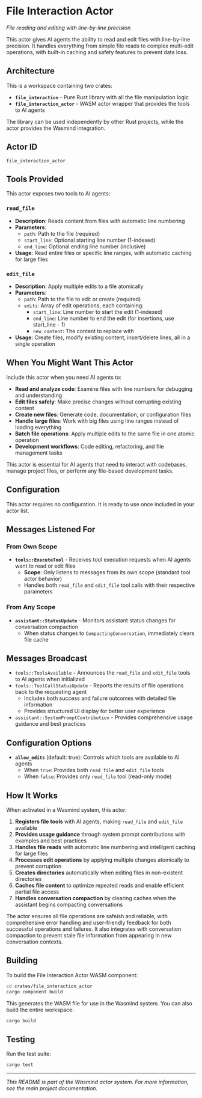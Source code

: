 # File Interaction Actor

*File reading and editing with line-by-line precision*

This actor gives AI agents the ability to read and edit files with line-by-line precision. It handles everything from simple file reads to complex multi-edit operations, with built-in caching and safety features to prevent data loss.

## Architecture

This is a workspace containing two crates:
- **`file_interaction`** - Pure Rust library with all the file manipulation logic
- **`file_interaction_actor`** - WASM actor wrapper that provides the tools to AI agents

The library can be used independently by other Rust projects, while the actor provides the Wasmind integration.

## Actor ID
`file_interaction_actor`

## Tools Provided

This actor exposes two tools to AI agents:

### `read_file`
- **Description**: Reads content from files with automatic line numbering
- **Parameters**:
  - `path`: Path to the file (required) 
  - `start_line`: Optional starting line number (1-indexed)
  - `end_line`: Optional ending line number (inclusive)
- **Usage**: Read entire files or specific line ranges, with automatic caching for large files

### `edit_file`
- **Description**: Apply multiple edits to a file atomically
- **Parameters**:
  - `path`: Path to the file to edit or create (required)
  - `edits`: Array of edit operations, each containing:
    - `start_line`: Line number to start the edit (1-indexed)
    - `end_line`: Line number to end the edit (for insertions, use start_line - 1)
    - `new_content`: The content to replace with
- **Usage**: Create files, modify existing content, insert/delete lines, all in a single operation

## When You Might Want This Actor

Include this actor when you need AI agents to:

- **Read and analyze code**: Examine files with line numbers for debugging and understanding
- **Edit files safely**: Make precise changes without corrupting existing content  
- **Create new files**: Generate code, documentation, or configuration files
- **Handle large files**: Work with big files using line ranges instead of loading everything
- **Batch file operations**: Apply multiple edits to the same file in one atomic operation
- **Development workflows**: Code editing, refactoring, and file management tasks

This actor is essential for AI agents that need to interact with codebases, manage project files, or perform any file-based development tasks.

## Configuration

This actor requires no configuration. It is ready to use once included in your actor list.

## Messages Listened For

### From Own Scope

- **`tools::ExecuteTool`** - Receives tool execution requests when AI agents want to read or edit files
  - **Scope**: Only listens to messages from its own scope (standard tool actor behavior)
  - Handles both `read_file` and `edit_file` tool calls with their respective parameters

### From Any Scope

- **`assistant::StatusUpdate`** - Monitors assistant status changes for conversation compaction
  - When status changes to `CompactingConversation`, immediately clears file cache

## Messages Broadcast

- `tools::ToolsAvailable` - Announces the `read_file` and `edit_file` tools to AI agents when initialized
- `tools::ToolCallStatusUpdate` - Reports the results of file operations back to the requesting agent
  - Includes both success and failure outcomes with detailed file information
  - Provides structured UI display for better user experience
- `assistant::SystemPromptContribution` - Provides comprehensive usage guidance and best practices

## Configuration Options

- **`allow_edits`** (default: true): Controls which tools are available to AI agents
  - When `true`: Provides both `read_file` and `edit_file` tools
  - When `false`: Provides only `read_file` tool (read-only mode)

## How It Works

When activated in a Wasmind system, this actor:

1. **Registers file tools** with AI agents, making `read_file` and `edit_file` available
2. **Provides usage guidance** through system prompt contributions with examples and best practices
3. **Handles file reads** with automatic line numbering and intelligent caching for large files
4. **Processes edit operations** by applying multiple changes atomically to prevent corruption
6. **Creates directories** automatically when editing files in non-existent directories
7. **Caches file content** to optimize repeated reads and enable efficient partial file access
8. **Handles conversation compaction** by clearing caches when the assistant begins compacting conversations

The actor ensures all file operations are safeish and reliable, with comprehensive error handling and user-friendly feedback for both successful operations and failures. It also integrates with conversation compaction to prevent stale file information from appearing in new conversation contexts.

## Building

To build the File Interaction Actor WASM component:

```bash
cd crates/file_interaction_actor
cargo component build
```

This generates the WASM file for use in the Wasmind system. You can also build the entire workspace:

```bash
cargo build
```

## Testing

Run the test suite:

```bash
cargo test
```

---

*This README is part of the Wasmind actor system. For more information, see the main project documentation.*
